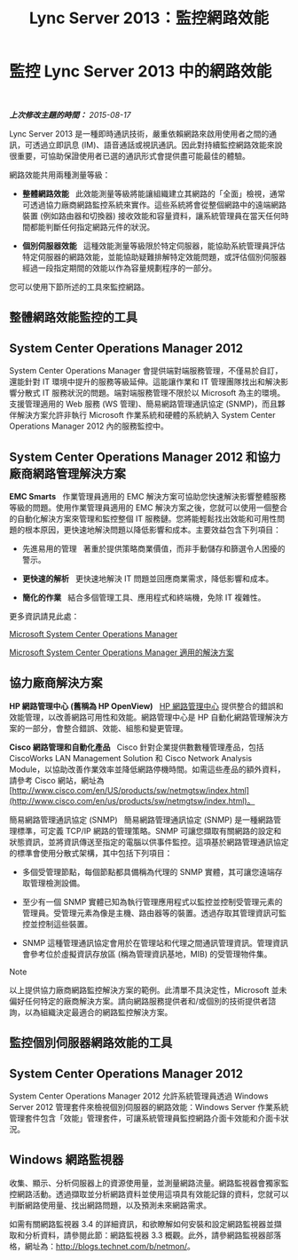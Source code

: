 ﻿---
title: Lync Server 2013：監控網路效能
TOCTitle: 監控網路效能
ms:assetid: bc3a01da-91eb-4c0c-9598-35e5e46b00f6
ms:mtpsurl: https://technet.microsoft.com/zh-tw/library/Dn720923(v=OCS.15)
ms:contentKeyID: 62240028
ms.date: 08/24/2015
mtps_version: v=OCS.15
ms.translationtype: HT
---

# 監控 Lync Server 2013 中的網路效能

 

_**上次修改主題的時間：** 2015-08-17_

Lync Server 2013 是一種即時通訊技術，嚴重依賴網路來啟用使用者之間的通訊，可透過立即訊息 (IM)、語音通話或視訊通訊。因此對持續監控網路效能來說很重要，可協助保證使用者已選的通訊形式會提供盡可能最佳的體驗。

網路效能共用兩種測量等級：

  - **整體網路效能**   此效能測量等級將能讓組織建立其網路的「全面」檢視，通常可透過協力廠商網路監控系統來實作。這些系統將會從整個網路中的遠端網路裝置 (例如路由器和切換器) 接收效能和容量資料，讓系統管理員在當天任何時間都能判斷任何指定網路元件的狀況。

  - **個別伺服器效能**   這種效能測量等級限於特定伺服器，能協助系統管理員評估特定伺服器的網路效能，並能協助疑難排解特定效能問題，或評估個別伺服器經過一段指定期間的效能以作為容量規劃程序的一部分。

您可以使用下節所述的工具來監控網路。

## 整體網路效能監控的工具

## System Center Operations Manager 2012

System Center Operations Manager 會提供端對端服務管理，不僅易於自訂，還能針對 IT 環境中提升的服務等級延伸。這能讓作業和 IT 管理團隊找出和解決影響分散式 IT 服務狀況的問題。端對端服務管理不限於以 Microsoft 為主的環境。支援管理適用的 Web 服務 (WS 管理)、簡易網路管理通訊協定 (SNMP)，而且夥伴解決方案允許非執行 Microsoft 作業系統和硬體的系統納入 System Center Operations Manager 2012 內的服務監控中。

## System Center Operations Manager 2012 和協力廠商網路管理解決方案

**EMC Smarts**   作業管理員適用的 EMC 解決方案可協助您快速解決影響整體服務等級的問題。使用作業管理員適用的 EMC 解決方案之後，您就可以使用一個整合的自動化解決方案來管理和監控整個 IT 服務鏈。您將能輕鬆找出效能和可用性問題的根本原因，更快速地解決問題以降低影響和成本。主要效益包含下列項目：

  - 先進易用的管理   著重於提供策略商業價值，而非手動儲存和篩選令人困擾的警示。

  - **更快速的解析**   更快速地解決 IT 問題並回應商業需求，降低影響和成本。

  - **簡化的作業**   結合多個管理工具、應用程式和終端機，免除 IT 複雜性。

更多資訊請見此處：

[Microsoft System Center Operations Manager](http://go.microsoft.com/fwlink/p/?linkid=243651)

[Microsoft System Center Operations Manager 適用的解決方案](http://www.emc.com/collateral/software/data-sheet/h6135-server-manager-ds.pdf)

## 協力廠商解決方案

**HP 網路管理中心 (舊稱為 HP OpenView)**   [HP 網路管理中心](https://h10078.www1.hp.com/cda/hpms/display/main/hpms_content.jsp?zn=bto%26cp=1-11-15-119_4000_100__) 提供整合的錯誤和效能管理，以改善網路可用性和效能。網路管理中心是 HP 自動化網路管理解決方案的一部分，會整合錯誤、效能、組態和變更管理。

**Cisco 網路管理和自動化產品**   Cisco 針對企業提供數數種管理產品，包括 CiscoWorks LAN Management Solution 和 Cisco Network Analysis Module，以協助改善作業效率並降低網路停機時間。如需這些產品的額外資料，請參考 Cisco 網站，網址為 [http://www.cisco.com/en/US/products/sw/netmgtsw/index.html](http://www.cisco.com/en/us/products/sw/netmgtsw/index.html)。

簡易網路管理通訊協定 (SNMP)   簡易網路管理通訊協定 (SNMP) 是一種網路管理標準，可定義 TCP/IP 網路的管理策略。SNMP 可讓您擷取有關網路的設定和狀態資訊，並將資訊傳送至指定的電腦以供事件監控。這項基於網路管理通訊協定的標準會使用分散式架構，其中包括下列項目：

  - 多個受管理節點，每個節點都具備稱為代理的 SNMP 實體，其可讓您遠端存取管理檢測設備。

  - 至少有一個 SNMP 實體已知為執行管理應用程式以監控並控制受管理元素的管理員。受管理元素為像是主機、路由器等的裝置。透過存取其管理資訊可監控並控制這些裝置。

  - SNMP 這種管理通訊協定會用於在管理站和代理之間通訊管理資訊。管理資訊會參考位於虛擬資訊存放區 (稱為管理資訊基地，MIB) 的受管理物件集。

> [!NOTE]  
> 以上提供協力廠商網路監控解決方案的範例。此清單不具決定性，Microsoft 並未偏好任何特定的廠商解決方案。請向網路服務提供者和/或個別的技術提供者諮詢，以為組織決定最適合的網路監控解決方案。



## 監控個別伺服器網路效能的工具

## System Center Operations Manager 2012

System Center Operations Manager 2012 允許系統管理員透過 Windows Server 2012 管理套件來檢視個別伺服器的網路效能：Windows Server 作業系統管理套件包含「效能」管理套件，可讓系統管理員監控網路介面卡效能和介面卡狀況。

## Windows 網路監視器

收集、顯示、分析伺服器上的資源使用量，並測量網路流量。網路監視器會獨家監控網路活動。透過擷取並分析網路資料並使用這項具有效能記錄的資料，您就可以判斷網路使用量、找出網路問題，以及預測未來網路需求。

如需有關網路監視器 3.4 的詳細資訊，和欲瞭解如何安裝和設定網路監視器並擷取和分析資料，請參閱此節：網路監視器 3.3 概觀。此外，請參網路監視器部落格，網址為：<http://blogs.technet.com/b/netmon/>。

